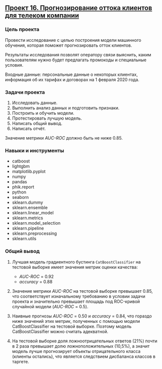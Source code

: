## [Проект 16. Прогнозирование оттока клиентов для телеком компании](16-forecasting-customer-outflow-for-telecom--final-project.ipynb)


### Цель проекта

Провести исследование с целью построения модели машинного обучения, которая поможет прогнозировать отток клиентов.

Результаты исследования позволят оператору связи выяснить, каким пользователям нужно будет предлагать промокоды и специальные условия.

Входные данные: персональные данные о некоторых клиентах, информация об их тарифах и договорах на 1 февраля 2020 года.


### Задачи проекта

1. Исследовать данные.
2. Выполнить анализ данных и подготовить признаки.
3. Построить и обучить модели.
4. Протестировать лучшую модель.
5. Написать общий вывод.
6. Написать отчёт.

Значение метрики *AUC-ROC* должно быть не ниже 0.85.


### Навыки и инструменты

- catboost
- lightgbm 
- matplotlib.pyplot
- numpy
- pandas
- phik.report
- python
- seaborn
- sklearn.dummy
- sklearn.ensemble
- sklearn.linear_model
- sklearn.metrics
- sklearn.model_selection
- sklearn.pipeline
- sklearn.preprocessing
- sklearn.utils


### Общий вывод

1. Лучшая модель градиентного бустинга `CatBoostClassifier` на тестовой выборке имеет значения метрик оценки качества:
   - *AUC-ROC* = 0.92
   - *accuracy* = 0.88

2. Значение метрики *AUC-ROC* на тестовой выборке превышает 0.85, что соответствует изначальному требованию в условии задачи проекта и значительно превышает площадь под ROC-кривой случайной модели (*AUC-ROC* = 0.5).

3. Наивные прогнозы *AUC-ROC* = 0.50 и *accuracy* = 0.84, что гораздо ниже значений этих метрик, полученных с помощью модели CatBoostClassifier на тестовой выборке. Поэтому модель CatBoostClassifier можно считать адекватной.

4. На тестовой выборке доля ложноотрицательных ответов (21%) почти в 2 раза превышает долю ложноположительных (10,5%), а значит модель лучше прогнозирует объекты отрицательного класса (клиенты остались), что является следствием дисбаланса классов в таргете.
